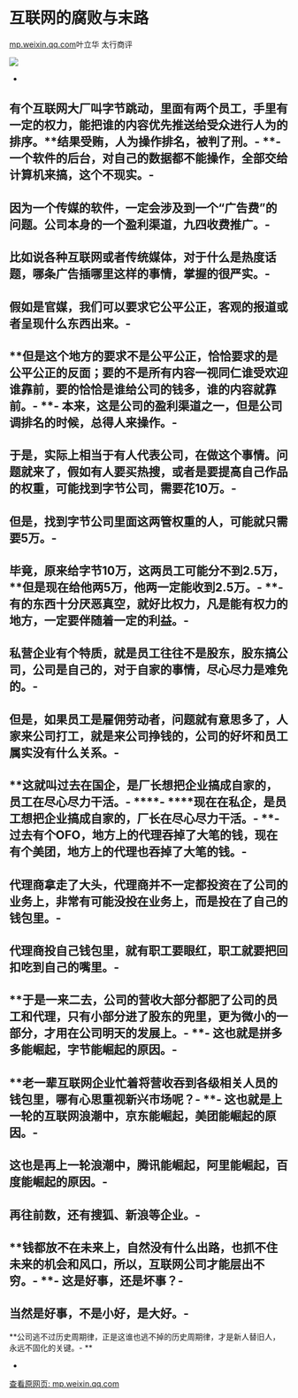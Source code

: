 # 互联网的腐败与末路

[mp.weixin.qq.com](http://mp.weixin.qq.com/s?__biz=MzIwNzI4OTY5NQ==&mid=2247487861&idx=1&sn=474ba81f0d2f7541db111225146ca2ef&chksm=9715fd45a062745331cc20014731ab32717df9ecdfa791858ab3fb364d6eca85fbd822311a5c&mpshare=1&scene=1&srcid=1202f6YT4odYaImCNKmJJAS5&sharer_sharetime=1638423288339&sharer_shareid=b7c991d3cd23094f535ad602a652c37b#rd)叶立华 太行商评

![](https://cubox.pro/c/filters:no_upscale()?imageUrl=https%3A%2F%2Fmmbiz.qpic.cn%2Fmmbiz_jpg%2F5OtT61jRWFhRpsOE61QAp27x8ut2bXxViaItpSp5QUHoibxQAn4HvQVr4Yk9VWKEibSnl8tWiah06y350C614CQ8GA%2F640%3Fwx_fmt%3Djpeg)

-
有个互联网大厂叫字节跳动，里面有两个员工，手里有一定的权力，能把谁的内容优先推送给受众进行人为的排序。**结果受贿，人为操作排名，被判了刑。-
**-
一个软件的后台，对自己的数据都不能操作，全部交给计算机来搞，这个不现实。-
-
因为一个传媒的软件，一定会涉及到一个“广告费”的问题。公司本身的一个盈利渠道，九四收费推广。-
-
比如说各种互联网或者传统媒体，对于什么是热度话题，哪条广告插哪里这样的事情，掌握的很严实。-
-
假如是官媒，我们可以要求它公平公正，客观的报道或者呈现什么东西出来。-
-
**但是这个地方的要求不是公平公正，恰恰要求的是公平公正的反面；要的不是所有内容一视同仁谁受欢迎谁靠前，要的恰恰是谁给公司的钱多，谁的内容就靠前。-
**-
本来，这是公司的盈利渠道之一，但是公司调排名的时候，总得人来操作。-
-
于是，实际上相当于有人代表公司，在做这个事情。问题就来了，假如有人要买热搜，或者是要提高自己作品的权重，可能找到字节公司，需要花10万。-
-
但是，找到字节公司里面这两管权重的人，可能就只需要5万。-
-
毕竟，原来给字节10万，这两员工可能分不到2.5万，**但是现在给他两5万，他两一定能收到2.5万。-
**-
有的东西十分厌恶真空，就好比权力，凡是能有权力的地方，一定要伴随着一定的利益。-
-
私营企业有个特质，就是员工往往不是股东，股东搞公司，公司是自己的，对于自家的事情，尽心尽力是难免的。-
-
但是，如果员工是雇佣劳动者，问题就有意思多了，人家来公司打工，就是来公司挣钱的，公司的好坏和员工属实没有什么关系。-
-
**这就叫过去在国企，是厂长想把企业搞成自家的，员工在尽心尽力干活。-
****-
****现在在私企，是员工想把企业搞成自家的，厂长在尽心尽力干活。-
**-
过去有个OFO，地方上的代理吞掉了大笔的钱，现在有个美团，地方上的代理也吞掉了大笔的钱。-
-
代理商拿走了大头，代理商并不一定都投资在了公司的业务上，非常有可能没投在业务上，而是投在了自己的钱包里。-
-
代理商投自己钱包里，就有职工要眼红，职工就要把回扣吃到自己的嘴里。-
-
**于是一来二去，公司的营收大部分都肥了公司的员工和代理，只有小部分进了股东的兜里，更为微小的一部分，才用在公司明天的发展上。-
**-
这也就是拼多多能崛起，字节能崛起的原因。-
-
**老一辈互联网企业忙着将营收吞到各级相关人员的钱包里，哪有心思重视新兴市场呢？-
**-
这也就是上一轮的互联网浪潮中，京东能崛起，美团能崛起的原因。-
-
这也是再上一轮浪潮中，腾讯能崛起，阿里能崛起，百度能崛起的原因。-
-
再往前数，还有搜狐、新浪等企业。-
-
**钱都放不在未来上，自然没有什么出路，也抓不住未来的机会和风口，所以，互联网公司才能层出不穷。-
**-
这是好事，还是坏事？-
-
当然是好事，不是小好，是大好。-
-
**公司逃不过历史周期律，正是这谁也逃不掉的历史周期律，才是新人替旧人，永远不固化的关键。-
**

-

[查看原网页: mp.weixin.qq.com](http://mp.weixin.qq.com/s?__biz=MzIwNzI4OTY5NQ==&mid=2247487861&idx=1&sn=474ba81f0d2f7541db111225146ca2ef&chksm=9715fd45a062745331cc20014731ab32717df9ecdfa791858ab3fb364d6eca85fbd822311a5c&mpshare=1&scene=1&srcid=1202f6YT4odYaImCNKmJJAS5&sharer_sharetime=1638423288339&sharer_shareid=b7c991d3cd23094f535ad602a652c37b#rd)